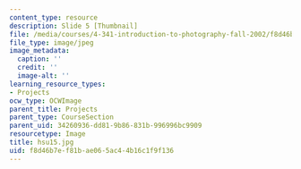 ```yaml
---
content_type: resource
description: Slide 5 [Thumbnail]
file: /media/courses/4-341-introduction-to-photography-fall-2002/f8d46b7ef81bae065ac44b16c1f9f136_hsu15.jpg
file_type: image/jpeg
image_metadata:
  caption: ''
  credit: ''
  image-alt: ''
learning_resource_types:
- Projects
ocw_type: OCWImage
parent_title: Projects
parent_type: CourseSection
parent_uid: 34260936-dd81-9b86-831b-996996bc9909
resourcetype: Image
title: hsu15.jpg
uid: f8d46b7e-f81b-ae06-5ac4-4b16c1f9f136
---
```

